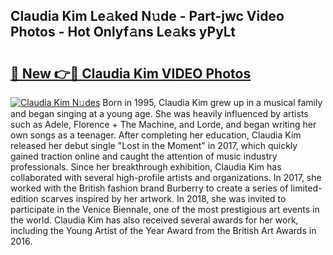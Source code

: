 ## Claudia Kim Le𝚊ked N𝚞de - Part-jwc Video Photos - Hot Onlyf𝚊ns Le𝚊ks yPyLt

# <h2><a href="http://ac29655.deff.icu/?id=Claudia+Kim">🔗 New 👉🔴 Claudia Kim VIDEO Photos</a></h2>

[![Claudia Kim N𝚞des](https://i.imgur.com/rIISA9y.gif)](http://ac29655.deff.icu/?id=Claudia+Kim)
Born in 1995, Claudia Kim grew up in a musical family and began singing at a young age. She was heavily influenced by artists such as Adele, Florence + The Machine, and Lorde, and began writing her own songs as a teenager. After completing her education, Claudia Kim released her debut single "Lost in the Moment" in 2017, which quickly gained traction online and caught the attention of music industry professionals. Since her breakthrough exhibition, Claudia Kim has collaborated with several high-profile artists and organizations. In 2017, she worked with the British fashion brand Burberry to create a series of limited-edition scarves inspired by her artwork. In 2018, she was invited to participate in the Venice Biennale, one of the most prestigious art events in the world. Claudia Kim has also received several awards for her work, including the Young Artist of the Year Award from the British Art Awards in 2016.
